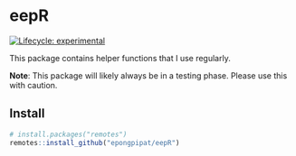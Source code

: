 
<!-- README.md is generated from README.Rmd. Please edit that file -->

# eepR

<!-- badges: start -->

[![Lifecycle:
experimental](https://img.shields.io/badge/lifecycle-experimental-orange.svg)](https://www.tidyverse.org/lifecycle/#experimental)
<!-- badges: end -->

This package contains helper functions that I use regularly.

**Note**: This package will likely always be in a testing phase. Please
use this with caution.

## Install

``` r
# install.packages("remotes")
remotes::install_github("epongpipat/eepR")
```
